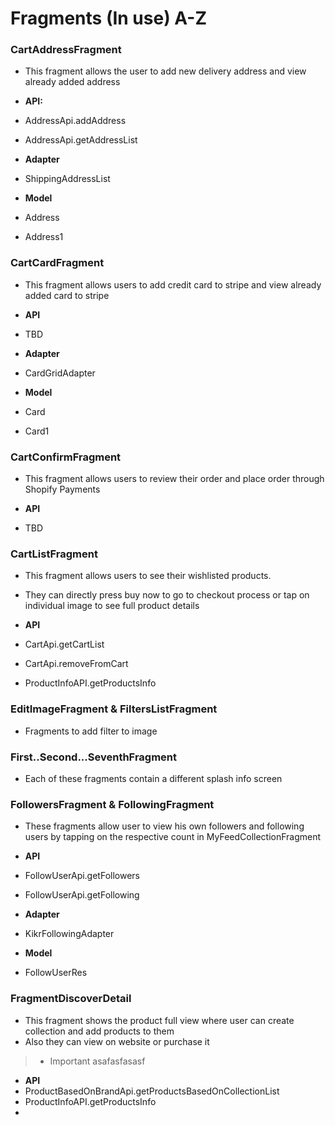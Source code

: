 <!-- TITLE: Fragments -->
<!-- SUBTITLE: A quick summary of Fragments -->

# Fragments (In use) A-Z

### CartAddressFragment

* This fragment allows the user to add new delivery address and view already added address

* **API:** 
* AddressApi.addAddress 
* AddressApi.getAddressList

* **Adapter**
* ShippingAddressList

* **Model**
* Address
* Address1

### CartCardFragment

* This fragment allows users to add credit card to stripe and view already added card to stripe

* **API**
* TBD

* **Adapter**
* CardGridAdapter

* **Model**
* Card
* Card1

### CartConfirmFragment

* This fragment allows users to review their order and place order through Shopify Payments

* **API**
* TBD

### CartListFragment

* This fragment allows users to see their wishlisted products.
* They can directly press buy now to go to checkout process or tap on individual image to see full product details

* **API**
* CartApi.getCartList
* CartApi.removeFromCart
* ProductInfoAPI.getProductsInfo

### EditImageFragment & FiltersListFragment

* Fragments to add filter to image

### First..Second...SeventhFragment

* Each of these fragments contain a different splash info screen

### FollowersFragment & FollowingFragment

* These fragments allow user to view his own followers and following users by tapping on the respective count in MyFeedCollectionFragment

* **API**
* FollowUserApi.getFollowers
* FollowUserApi.getFollowing

* **Adapter**
* KikrFollowingAdapter

* **Model**
* FollowUserRes

### FragmentDiscoverDetail

* This fragment shows the product full view where user can create collection and add products to them
* Also they can view on website or purchase it

> * Important
> asafasfasasf 


* **API**
* ProductBasedOnBrandApi.getProductsBasedOnCollectionList
* ProductInfoAPI.getProductsInfo
* 